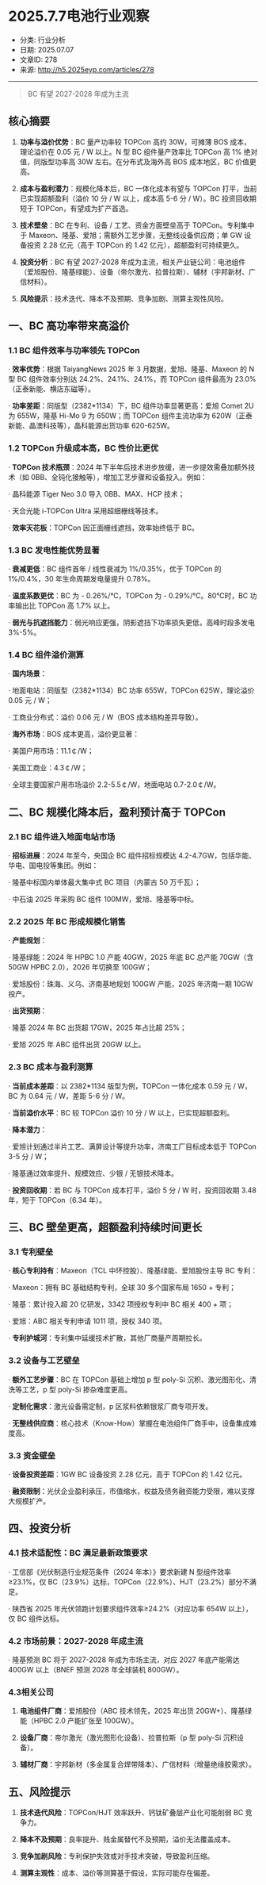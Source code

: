 # 2025.7.7电池行业观察

- 分类: 行业分析
- 日期: 2025.07.07
- 文章ID: 278
- 来源: http://h5.2025eyp.com/articles/278

---

> BC 有望 2027-2028 年成为主流

## **核心摘要**

1. **功率与溢价优势**：BC 量产功率较 TOPCon 高约 30W，可摊薄 BOS 成本，理论溢价在 0.05 元 / W 以上。N 型 BC 组件量产效率比 TOPCon 高 1% 绝对值，同版型功率高 30W 左右。在分布式及海外高 BOS 成本地区，BC 价值更高。

2. **成本与盈利潜力**：规模化降本后，BC 一体化成本有望与 TOPCon 打平，当前已实现超额盈利（溢价 10 分 / W 以上，成本高 5-6 分 / W）。BC 投资回收期短于 TOPCon，有望成为扩产首选。

3. **技术壁垒**：BC 在专利、设备 / 工艺、资金方面壁垒高于 TOPCon。专利集中于 Maxeon、隆基、爱旭；需额外工艺步骤，无整线设备供应商；单 GW 设备投资 2.28 亿元（高于 TOPCon 的 1.42 亿元），超额盈利可持续更久。

4. **投资分析**：BC 有望 2027-2028 年成为主流，相关产业链公司：电池组件（爱旭股份、隆基绿能）、设备（帝尔激光、拉普拉斯）、辅材（宇邦新材、广信材料）。

5. **风险提示**：技术迭代、降本不及预期、竞争加剧、测算主观性风险。

## **一、BC 高功率带来高溢价**

### **1.1 BC 组件效率与功率领先 TOPCon**

· **效率优势**：根据 TaiyangNews 2025 年 3 月数据，爱旭、隆基、Maxeon 的 N 型 BC 组件效率分别达 24.2%、24.1%、24.1%，而 TOPCon 组件最高为 23.0%（正泰新能、横店东磁等）。

· **功率差距**：同版型（2382*1134）下，BC 组件功率显著更高：爱旭 Comet 2U 为 655W，隆基 Hi-Mo 9 为 650W；而 TOPCon 组件主流功率为 620W（正泰新能、晶澳科技等），晶科能源出货功率 620-625W。

### **1.2 TOPCon 升级成本高，BC 性价比更优**

· **TOPCon 技术瓶颈**：2024 年下半年后技术进步放缓，进一步提效需叠加额外技术（如 0BB、全钝化接触等），增加工艺步骤和设备投入。例如：

· 晶科能源 Tiger Neo 3.0 导入 0BB、MAX、HCP 技术；

· 天合光能 i-TOPCon Ultra 采用超细栅线等技术。

· **效率天花板**：TOPCon 因正面栅线遮挡，效率始终低于 BC。

### **1.3 BC 发电性能优势显著**

· **衰减更低**：BC 组件首年 / 线性衰减为 1%/0.35%，优于 TOPCon 的 1%/0.4%，30 年生命周期发电量提升 0.78%。

· **温度系数更优**：BC 为 - 0.26%/℃，TOPCon 为 - 0.29%/℃。80℃时，BC 功率输出比 TOPCon 高 1.7% 以上。

· **弱光与抗遮挡能力**：弱光响应更强，阴影遮挡下功率损失更低，高峰时段多发电 3%-5%。

### **1.4 BC 组件溢价测算**

· **国内场景**：

· 地面电站：同版型（2382*1134）BC 功率 655W，TOPCon 625W，理论溢价 0.05 元 / W；

· 工商业分布式：溢价 0.06 元 / W（BOS 成本结构差异导致）。

· **海外市场**：BOS 成本更高，溢价更显著：

· 美国户用市场：11.1￠/W；

· 美国工商业：4.3￠/W；

· 全球主要国家户用市场溢价 2.2-5.5￠/W，地面电站 0.7-2.0￠/W。

## **二、BC 规模化降本后，盈利预计高于 TOPCon**

### **2.1 BC 组件进入地面电站市场**

· **招标进展**：2024 年至今，央国企 BC 组件招标规模达 4.2-4.7GW，包括华能、华电、国电投等集团。例如：

· 隆基中标国内单体最大集中式 BC 项目（内蒙古 50 万千瓦）；

· 中石油 2025 年采购 BC 组件 100MW，爱旭、隆基等中标。

### **2.2 2025 年 BC 形成规模化销售**

· **产能规划**：

· 隆基绿能：2024 年 HPBC 1.0 产能 40GW，2025 年底 BC 总产能 70GW（含 50GW HPBC 2.0），2026 年切换至 100GW；

· 爱旭股份：珠海、义乌、济南基地规划 100GW 产能，2025 年济南一期 10GW 投产。

· **出货预期**：

· 隆基 2024 年 BC 出货超 17GW，2025 年占比超 25%；

· 爱旭 2025 年 ABC 组件出货 20GW 以上。

### **2.3 BC 成本与盈利测算**

· **当前成本差距**：以 2382*1134 版型为例，TOPCon 一体化成本 0.59 元 / W，BC 为 0.64 元 / W，差距 5-6 分 / W。

· **当前溢价水平**：BC 较 TOPCon 溢价 10 分 / W 以上，已实现超额盈利。

· **降本潜力**：

· 爱旭计划通过半片工艺、满屏设计等提升功率，济南工厂目标成本低于 TOPCon 3-5 分 / W；

· 隆基通过效率提升、规模效应、少银 / 无银技术降本。

· **投资回收期**：若 BC 与 TOPCon 成本打平，溢价 5 分 / W 时，投资回收期 3.48 年，短于 TOPCon（6.34 年）。

## **三、BC 壁垒更高，超额盈利持续时间更长**

### **3.1 专利壁垒**

· **核心专利持有**：Maxeon（TCL 中环控股）、隆基绿能、爱旭股份主导 BC 专利：

· Maxeon：拥有 BC 基础结构专利，全球 30 多个国家布局 1650 + 专利；

· 隆基：累计投入超 20 亿研发，3342 项授权专利中 BC 相关 400 + 项；

· 爱旭：ABC 相关专利申请 1011 项，授权 340 项。

· **专利护城河**：专利集中延缓技术扩散，其他厂商量产周期拉长。

### **3.2 设备与工艺壁垒**

· **额外工艺步骤**：BC 在 TOPCon 基础上增加 p 型 poly-Si 沉积、激光图形化、清洗等工艺，p 型 poly-Si 掺杂难度更高。

· **定制化需求**：激光设备需定制，p 区浆料依赖银浆厂商专项开发。

· **无整线供应商**：核心技术（Know-How）掌握在电池组件厂商手中，设备集成难度高。

### **3.3 资金壁垒**

· **设备投资差距**：1GW BC 设备投资 2.28 亿元，高于 TOPCon 的 1.42 亿元。

· **融资限制**：光伏企业盈利承压，市值缩水，权益及债务融资能力受限，难以支撑大规模扩产。

## **四、投资分析**

### **4.1 技术适配性：BC 满足最新政策要求**

· 工信部《光伏制造行业规范条件（2024 年本）》要求新建 N 型组件效率≥23.1%，仅 BC（23.9%）达标，TOPCon（22.9%）、HJT（23.2%）部分不满足。

· 陕西省 2025 年光伏领跑计划要求组件效率≥24.2%（对应功率 654W 以上），仅 BC 组件达标。

### **4.2 市场前景：2027-2028 年成主流**

· 隆基预测 BC 将于 2027-2028 年成为市场主流，对应 2027 年底产能需达 400GW 以上（BNEF 预测 2028 年全球装机 800GW）。

### **4.3相关公司**

1. **电池组件厂商**：爱旭股份（ABC 技术领先，2025 年出货 20GW+）、隆基绿能（HPBC 2.0 产能扩张至 100GW）。

2. **设备厂商**：帝尔激光（激光图形化设备）、拉普拉斯（p 型 poly-Si 沉积设备）。

3. **辅材厂商**：宇邦新材（多金属复合焊带降本）、广信材料（增量绝缘胶需求）。

## **五、风险提示**

1. **技术迭代风险**：TOPCon/HJT 效率跃升、钙钛矿叠层产业化可能削弱 BC 竞争力。

2. **降本不及预期**：良率提升、贱金属替代不及预期，溢价无法覆盖成本。

3. **竞争加剧风险**：专利保护失效或对手技术突破，导致盈利压缩。

4. **测算主观性**：成本、溢价等测算基于假设，实际可能存在偏差。
